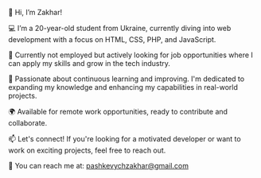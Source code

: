 👋 Hi, I’m Zakhar!

💻 I’m a 20-year-old student from Ukraine, currently diving into web development with a focus on HTML, CSS, PHP, and JavaScript.

🚀 Currently not employed but actively looking for job opportunities where I can apply my skills and grow in the tech industry.

🌱 Passionate about continuous learning and improving. I'm dedicated to expanding my knowledge and enhancing my capabilities in real-world projects.

🌍 Available for remote work opportunities, ready to contribute and collaborate.

📫 Let's connect! If you're looking for a motivated developer or want to work on exciting projects, feel free to reach out.

 📧 You can reach me at: [pashkevychzakhar@gmail.com](mailto:pashkevychzakhar@gmail.com)
